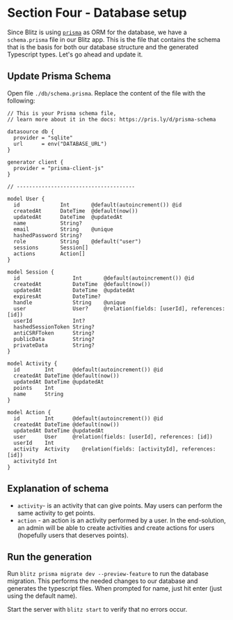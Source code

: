 # Section Four - Database setup
Since Blitz is using [`prisma`](https://www.prisma.io/) as ORM for the database, we have a `schema.prisma` file in our Blitz app. This is the file that contains the schema that is the basis for both our database structure and the generated Typescript types. Let's go ahead and update it.

## Update Prisma Schema
Open file `./db/schema.prisma`. Replace the content of the file with the following:
```prisma
// This is your Prisma schema file,
// learn more about it in the docs: https://pris.ly/d/prisma-schema

datasource db {
  provider = "sqlite"
  url      = env("DATABASE_URL")
}

generator client {
  provider = "prisma-client-js"
}

// --------------------------------------

model User {
  id             Int       @default(autoincrement()) @id
  createdAt      DateTime  @default(now())
  updatedAt      DateTime  @updatedAt
  name           String?
  email          String    @unique
  hashedPassword String?
  role           String    @default("user")
  sessions       Session[]
  actions		 Action[]
}

model Session {
  id                 Int       @default(autoincrement()) @id
  createdAt          DateTime  @default(now())
  updatedAt          DateTime  @updatedAt
  expiresAt          DateTime?
  handle             String    @unique
  user               User?     @relation(fields: [userId], references: [id])
  userId             Int?
  hashedSessionToken String?
  antiCSRFToken      String?
  publicData         String?
  privateData        String?
}

model Activity {
  id        Int      @default(autoincrement()) @id
  createdAt DateTime @default(now())
  updatedAt DateTime @updatedAt
  points    Int
  name		String
}

model Action {
  id        Int      @default(autoincrement()) @id
  createdAt DateTime @default(now())
  updatedAt DateTime @updatedAt
  user		User	 @relation(fields: [userId], references: [id])
  userId	Int
  activity	Activity	@relation(fields: [activityId], references: [id])
  activityId Int
}
```

## Explanation of schema
* `activity`- is an activity that can give points. May users can perform the same activity to get points.
* `action`  - an action is an activity performed by a user.
In the end-solution, an admin will be able to create activities and create actions for users (hopefully users that deserves points).

## Run the generation
Run `blitz prisma migrate dev --preview-feature` to run the database migration. This performs the needed changes to our database and generates the typescript files. When prompted for name, just hit enter (just using the default name).

Start the server with `blitz start` to verify that no errors occur.